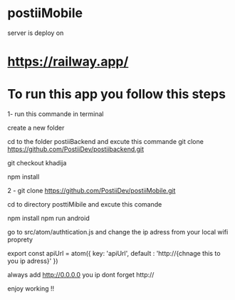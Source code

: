 # postiiMobile
server is deploy on 
# https://railway.app/
# To run this app you follow this steps 


1- run this commande in terminal 

create a new folder 

cd to the folder postiiBackend and excute this commande 
git clone https://github.com/PostiiDev/postiibackend.git

git checkout khadija

npm install


2 - git clone https://github.com/PostiiDev/postiiMobile.git

cd to directory posttiMibile and excute this comande 

npm install 
npm run android 


go to src/atom/authtication.js 
and change the ip adress from your local wifi proprety

export const apiUrl = atom({
    key: 'apiUrl',
    default : 'http://{chnage this to you ip adress}'
})

always add http://0.0.0.0 you ip dont forget http://

enjoy working !!






